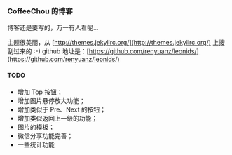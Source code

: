 ### CoffeeChou 的博客

博客还是要写的，万一有人看呢...

主题很美丽，从 [http://themes.jekyllrc.org/](http://themes.jekyllrc.org/) 上搜刮过来的 :-) github 地址是：[https://github.com/renyuanz/leonids/](https://github.com/renyuanz/leonids/)

#### TODO

* 增加 Top 按钮；
* 增加图片悬停放大功能；
* 增加类似于 Pre、Next 的按钮；
* 增加类似返回上一级的功能；
* 图片的模板；
* 微信分享功能完善；
* 一些统计功能
